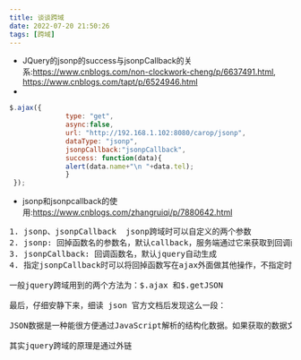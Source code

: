 ```yaml
---
title: 谈谈跨域
date: 2022-07-20 21:50:26
tags: [跨域]
---
```


+ JQuery的jsonp的success与jsonpCallback的关系:https://www.cnblogs.com/non-clockwork-cheng/p/6637491.html,
https://www.cnblogs.com/tapt/p/6524946.html
+ 
```js
$.ajax({
              type: "get",
              async:false,
              url: "http://192.168.1.102:8080/carop/jsonp",
              dataType: "jsonp",
              jsonpCallback:"jsonpCallback",              
              success: function(data){
              alert(data.name+"\n "+data.tel);
              }
 }); 

```

+ jsonp和jsonpcallback的使用:https://www.cnblogs.com/zhangruiqi/p/7880642.html

<pre>
1. jsonp、jsonpCallback  jsonp跨域时可以自定义的两个参数
2. jsonp: 回掉函数名的参数名，默认callback，服务端通过它来获取到回调函数名
3. jsonpCallback: 回调函数名，默认jquery自动生成
4. 指定jsonpCallback时可以将回掉函数写在ajax外面做其他操作，不指定时不能这样做，只能在success里做操作

一般jquery跨域用到的两个方法为：$.ajax 和$.getJSON

最后，仔细安静下来，细读 json 官方文档后发现这么一段：

JSON数据是一种能很方便通过JavaScript解析的结构化数据。如果获取的数据文件存放在远程服务器上（域名不同，也就是跨域获取数据），则需要使用jsonp类型。使用这种类型的话，会创建一个查询字符串参数 callback=? ，这个参数会加在请求的URL后面。服务器端应当在JSON数据前加上回调函数名，以便完成一个有效的JSONP请求。如果要指定回调函数的参数名来取代默认的callback，可以通过设置$.ajax()的jsonp参数。

其实jquery跨域的原理是通过外链 <script>  来实现的,然后在通过回调函数加上回调函数的参数来实现真正的跨域

Jquery 在每次跨域发送请求时都会有callback这个参数，其实这个参数的值就是回调函数名称，所以，服务器端在发送json数据时，应该把这个参数放到前面，这个参数的值往往是随机生成的，如：jsonp1294734708682，同时也可以通过 $.ajax 方法设置 jsonpcallback 方法的名称。
</pre>

- 解决跨域有几种
    1. 通过jsonp跨域(需要服务端配合),原理:动态创建script.jsonp的解决方式（仅支持GET方式）
    2. 跨域资源共享（CORS）,服务端设置Access-Control-Allow-Origin
        + nginx反向代理接口跨域 : `add_header Access-Control-Allow-Origin http://www.domain1.com; `
    3. 使用jsonp还不如响应添加Access-Control-Allow-Origin?
        - 传统的跨域请求没有好的解决方案，无非就是jsonp和iframe，随着跨域请求的应用越来越多，W3C提供了跨域请求的标准方案（Cross-Origin Resource Sharing）。IE8、Firefox 3.5 及其以后的版本、Chrome浏览器、Safari 4 等已经实现了 Cross-Origin Resource Sharing 规范，实现了跨域请求。
          在服务器响应客户端的时候，带上Access-Control-Allow-Origin头信息。
        - 说明jsonp其实已经过时?是以前  CORS没出现前的方案?
        
    
- springboot中通过cors协议解决跨域问题：<https://www.cnblogs.com/520playboy/p/7306008.html>    
    
